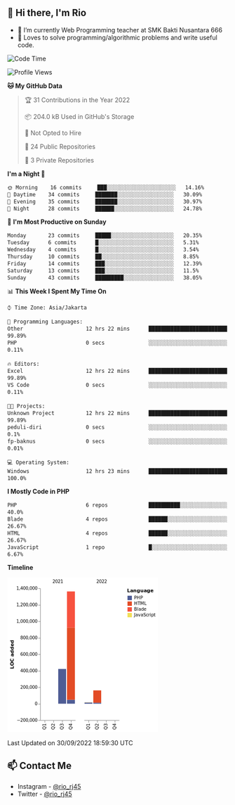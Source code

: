 ## 👋 Hi there, I'm Rio 

-  🔭 I’m currently Web Programming teacher at SMK Bakti Nusantara 666
-  💬 Loves to solve programming/algorithmic problems and write useful code.

<!--START_SECTION:waka-->
![Code Time](http://img.shields.io/badge/Code%20Time-663%20hrs%2039%20mins-blue)

![Profile Views](http://img.shields.io/badge/Profile%20Views-1-blue)

**🐱 My GitHub Data** 

> 🏆 31 Contributions in the Year 2022
 > 
> 📦 204.0 kB Used in GitHub's Storage 
 > 
> 🚫 Not Opted to Hire
 > 
> 📜 24 Public Repositories 
 > 
> 🔑 3 Private Repositories  
 > 
**I'm a Night 🦉** 

```text
🌞 Morning    16 commits     ███░░░░░░░░░░░░░░░░░░░░░░   14.16% 
🌆 Daytime    34 commits     ███████░░░░░░░░░░░░░░░░░░   30.09% 
🌃 Evening    35 commits     ███████░░░░░░░░░░░░░░░░░░   30.97% 
🌙 Night      28 commits     ██████░░░░░░░░░░░░░░░░░░░   24.78%

```
📅 **I'm Most Productive on Sunday** 

```text
Monday       23 commits     █████░░░░░░░░░░░░░░░░░░░░   20.35% 
Tuesday      6 commits      █░░░░░░░░░░░░░░░░░░░░░░░░   5.31% 
Wednesday    4 commits      █░░░░░░░░░░░░░░░░░░░░░░░░   3.54% 
Thursday     10 commits     ██░░░░░░░░░░░░░░░░░░░░░░░   8.85% 
Friday       14 commits     ███░░░░░░░░░░░░░░░░░░░░░░   12.39% 
Saturday     13 commits     ███░░░░░░░░░░░░░░░░░░░░░░   11.5% 
Sunday       43 commits     █████████░░░░░░░░░░░░░░░░   38.05%

```


📊 **This Week I Spent My Time On** 

```text
⌚︎ Time Zone: Asia/Jakarta

💬 Programming Languages: 
Other                    12 hrs 22 mins      █████████████████████████   99.89% 
PHP                      0 secs              ░░░░░░░░░░░░░░░░░░░░░░░░░   0.11%

🔥 Editors: 
Excel                    12 hrs 22 mins      █████████████████████████   99.89% 
VS Code                  0 secs              ░░░░░░░░░░░░░░░░░░░░░░░░░   0.11%

🐱‍💻 Projects: 
Unknown Project          12 hrs 22 mins      █████████████████████████   99.89% 
peduli-diri              0 secs              ░░░░░░░░░░░░░░░░░░░░░░░░░   0.1% 
fp-baknus                0 secs              ░░░░░░░░░░░░░░░░░░░░░░░░░   0.01%

💻 Operating System: 
Windows                  12 hrs 23 mins      █████████████████████████   100.0%

```

**I Mostly Code in PHP** 

```text
PHP                      6 repos             ██████████░░░░░░░░░░░░░░░   40.0% 
Blade                    4 repos             ██████░░░░░░░░░░░░░░░░░░░   26.67% 
HTML                     4 repos             ██████░░░░░░░░░░░░░░░░░░░   26.67% 
JavaScript               1 repo              █░░░░░░░░░░░░░░░░░░░░░░░░   6.67%

```


**Timeline**

![Chart not found](https://raw.githubusercontent.com/neushepa/neushepa/main/charts/bar_graph.png) 


 Last Updated on 30/09/2022 18:59:30 UTC
<!--END_SECTION:waka-->

## 📫 Contact Me
- Instagram - [@rio_rj45](https://www.instagram.com/rio_rj45/)
- Twitter - [@rio_rj45](https://twitter.com/rio_rj45)
